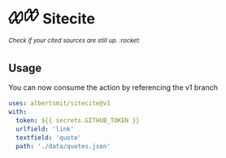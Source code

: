 <h1>  
  <span href="https://github.com/albertsmit/visnet">
    <img src=".images/logo.png" alt="Logo" height="30"> 
    Sitecite
  </span>
</h1>
<sup><i>Check if your cited sources are still up. :rocket:</i></sup>

## Usage

You can now consume the action by referencing the v1 branch

```yaml
uses: albertsmit/sitecite@v1
with:
  token: ${{ secrets.GITHUB_TOKEN }}
  urlfield: 'link'
  textfield: 'quote'
  path: './data/quotes.json'
```
